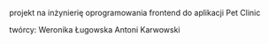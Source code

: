projekt na inżynierię oprogramowania
frontend do aplikacji Pet Clinic

twórcy:
Weronika Ługowska
Antoni Karwowski
